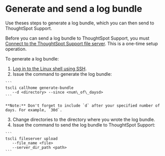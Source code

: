 # Generate and send a log bundle

Use theses steps to generate a log bundle, which you can then send to ThoughtSpot Support.

Before you can send a log bundle to ThoughtSpot Support, you must [Connect to the ThoughtSpot Support file server](../setup/configure_secure_file_server_connection.html#). This is a one-time setup operation.

To generate a log bundle:

1.   [Log in to the Linux shell using SSH](../setup/login_console.html#). 
2.   Issue the command to generate the log bundle: 

    ```
    tscli callhome generate-bundle
       --d <directory> --since <num\_of\_daysd>
    ```

    **Note:** Don't forget to include `d` after your specified number of days. For example, `30d`.

3.   Change directories to the directory where you wrote the log bundle. 
4.   Issue the command to send the log bundle to ThoughtSpot Support: 

    ```
    tscli fileserver upload
       --file_name <file>
       --server_dir_path <path>
    ```


